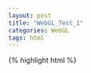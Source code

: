 ```yaml
---
layout: post
title: "WebGL_Test_1"
categories: WebGL
tags: html
---
```

{% highlight html %}
<!DOCTYPE html>
<html>
<head>
    <title>第一个WebGL示例</title>
</head>
<body>
    <div id="view" style="text-align: center;"><div>
    <script>
        // Canvas Setting
        var canvas = document.createElement("canvas");
        canvas.style.width = "900px";
        canvas.style.height = "900px";
        canvas.width = "1000";
        canvas.height = "1000";
        canvas.style.border = "1px solid black";
        var ctx  = canvas.getContext("webgl");
        document.getElementById("view").appendChild(canvas);

        var gl = ctx;

        // Shader Source
        var VSHADER_SOURCE =
        '	void main(){					'+
        '		gl_Position = vec4(0.0,0.0,0.0,1.0);	'+
        '		gl_PointSize = 10.0;			'+
        '	}						';

        var FSHADER_SOURCE =
        '	void main(){					'+
        '		gl_FragColor = vec4(1.0,0.0,0.0,1.0);	'+
        '	}						';
        
        // VertexShader
        var vertexShader = gl.createShader(gl.VERTEX_SHADER);
        gl.shaderSource(vertexShader,VSHADER_SOURCE);
        gl.compileShader(vertexShader);

        // FragmentShader
        var fragmentShader = gl.createShader(gl.FRAGMENT_SHADER);
        gl.shaderSource(fragmentShader,FSHADER_SOURCE);
        gl.compileShader(fragmentShader);

        // Program
        var program = gl.createProgram();

        gl.attachShader(program,vertexShader);
        gl.attachShader(program,fragmentShader);
        gl.linkProgram(program);

        if(!gl.getProgramParameter(program,gl.LINK_STATUS)){
            var info = gl.getProgramInfoLog(program);
            throw "Could not compile WebGL program.";
        }

        gl.useProgram(program);

        gl.clearColor(0.0,0.0,0.0,1.0);
        gl.clear(gl.COLOR_BUFFER_BIT);
        gl.drawArrays(gl.PONTS,0,1);
    </script>
</body>
</html>
{% endhighlight %}

<hr/>
<div id="view" style="text-align: center;"></div>
<script>
	(function draw(){
		var canvas = document.createElement("canvas");
		canvas.style.width="900px";
		canvas.style.height="900px";
		canvas.width="1000";
		canvas.height="1000";
		canvas.style.border="1px solid black";
	var ctx = canvas.getContext("webgl");
	document.getElementById("view").appendChild(canvas);	
					
			
	var VSHADER_SOURCE=
	'	void main(){					'+
	'		gl_Position=vec4(0.0,0.0,0.0,1.0);	'+
	'		gl_PointSize=10.0;			'+
	'	}						';

	var FSHADER_SOURCE=
	'	void main(){					'+
	'		gl_FragColor=vec4(1.0,0.0,0.0,1.0);	'+
	'	}						';
	var vertexShader=ctx.createShader(ctx.VERTEX_SHADER);
	ctx.shaderSource(vertexShader,VSHADER_SOURCE);
	ctx.compileShader(vertexShader);

	var fragmentShader=ctx.createShader(ctx.FRAGMENT_SHADER);
	ctx.shaderSource(fragmentShader,FSHADER_SOURCE);
	ctx.compileShader(fragmentShader);

	var program=ctx.createProgram();

	ctx.attachShader(program,vertexShader);
	ctx.attachShader(program,fragmentShader);
	ctx.linkProgram(program);

	if(!ctx.getProgramParameter(program,ctx.LINK_STATUS)){
		var info = ctx.getProgramInfoLog(program);
		throw "Could not compile WebGL program.";
	}

	ctx.useProgram(program);

	ctx.clearColor(0.0,0.0,0.0,1.0);
	ctx.clear(ctx.COLOR_BUFFER_BIT);
	ctx.drawArrays(ctx.PONTS,0,1);

	ctx.deleteProgram(program);
	})();
</script>
